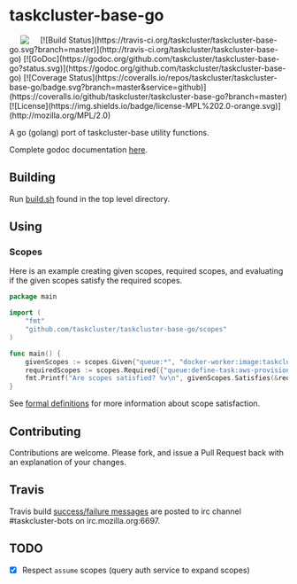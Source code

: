 # taskcluster-base-go
<img hspace="20" align="left" src="https://tools.taskcluster.net/lib/assets/taskcluster-120.png" />
[![Build Status](https://travis-ci.org/taskcluster/taskcluster-base-go.svg?branch=master)](http://travis-ci.org/taskcluster/taskcluster-base-go)
[![GoDoc](https://godoc.org/github.com/taskcluster/taskcluster-base-go?status.svg)](https://godoc.org/github.com/taskcluster/taskcluster-base-go)
[![Coverage Status](https://coveralls.io/repos/taskcluster/taskcluster-base-go/badge.svg?branch=master&service=github)](https://coveralls.io/github/taskcluster/taskcluster-base-go?branch=master)
[![License](https://img.shields.io/badge/license-MPL%202.0-orange.svg)](http://mozilla.org/MPL/2.0)

A go (golang) port of taskcluster-base utility functions.

Complete godoc documentation [here](https://godoc.org/github.com/taskcluster/taskcluster-base-go).

## Building
Run
[build.sh](https://github.com/taskcluster/taskcluster-base-go/blob/master/build.sh)
found in the top level directory.

## Using

### Scopes

Here is an example creating given scopes, required scopes, and evaluating if
the given scopes satisfy the required scopes.

```go
package main

import (
	"fmt"
	"github.com/taskcluster/taskcluster-base-go/scopes"
)

func main() {
	givenScopes := scopes.Given{"queue:*", "docker-worker:image:taskcluster/builder:0.5.6"}
	requiredScopes := scopes.Required{{"queue:define-task:aws-provisioner-v1/build-c4-2xlarge", "docker-worker:cache:tc-vcs"}, {"queue:define-task:*"}}
	fmt.Printf("Are scopes satisfied? %v\n", givenScopes.Satisfies(&requiredScopes))
}
```

See [formal definitions](https://docs.taskcluster.net/presentations/scopes/#/definitions)
for more information about scope satisfaction.

## Contributing
Contributions are welcome. Please fork, and issue a Pull Request back with an
explanation of your changes.

## Travis
Travis build [success/failure messages](http://travis-ci.org/taskcluster/taskcluster-base-go)
are posted to irc channel #taskcluster-bots on irc.mozilla.org:6697.

## TODO

* [x] Respect `assume` scopes (query auth service to expand scopes)
